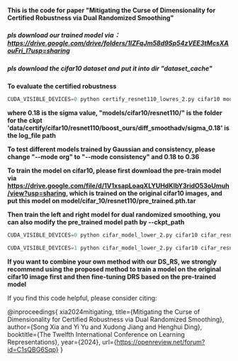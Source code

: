 
**This is the code for paper "Mitigating the Curse of Dimensionality for Certified Robustness via Dual Randomized Smoothing"**

##### pls download our trained model via： https://drive.google.com/drive/folders/1IZFqJm58d9Sp54zVEE3tMcsXAouFri_l?usp=sharing

##### pls download the cifar10 dataset and put it into dir "dataset_cache"

**To evaluate the certified robustness**

```python
CUDA_VISIBLE_DEVICES=0 python certify_resnet110_lowres_2.py cifar10 models/cifar10/resnet110/ 0.18 data/certify/cifar10/resnet110/org/sigma_0.18 --skip 5 --N 10000 --mode org
```
**where 0.18 is the sigma value, "models/cifar10/resnet110/" is the folder for the ckpt  'data/certify/cifar10/resnet110/boost_ours/diff_smoothadv/sigma_0.18' is the log_file path**

**To test different models trained by Gaussian and consistency, please change "--mode org" to "--mode consistency" and 0.18 to 0.36**




**To train the model on cifar10, please first download the pre-train model via https://drive.google.com/file/d/1V1xsapLoaqXLYUHdKIbY3ridO53oUmuh/view?usp=sharing, which is trained on the original cifar10 images, and put this model on model/cifar_10/resnet110/pre_trained.pth.tar**

**Then train the left and right model for dual randomized smoothing, you can also modify the pre_trained model path by --ckpt_path**

```python
CUDA_VISIBLE_DEVICES=0 python cifar_model_lower_2.py cifar10 cifar_resnet110 --sigma 0.18  --batch 256 --N 1 --lr 0.001 --out_dir models/cifar10/resnet110/  --pos r --scracth c_smoothadv_0.25 --mode org
```

```python
CUDA_VISIBLE_DEVICES=1 python cifar_model_lower_2.py cifar10 cifar_resnet110 --sigma 0.18  --batch 256 --N 1 --lr 0.001 --out_dir models/cifar10/resnet110/  --pos l --scracth c_smoothadv_0.25 --mode org
```
**If you want to combine your own method with our DS_RS, we strongly recommend using the proposed method to train a model on the original cifar10 image first and then fine-tuning DRS based on the pre-trained model**

If you find this code helpful, please consider citing:

@inproceedings{
xia2024mitigating,
title={Mitigating the Curse of Dimensionality for Certified Robustness via Dual Randomized Smoothing},
author={Song Xia and Yi Yu and Xudong Jiang and Henghui Ding},
booktitle={The Twelfth International Conference on Learning Representations},
year={2024},
url={https://openreview.net/forum?id=C1sQBG6Sqp}
}

